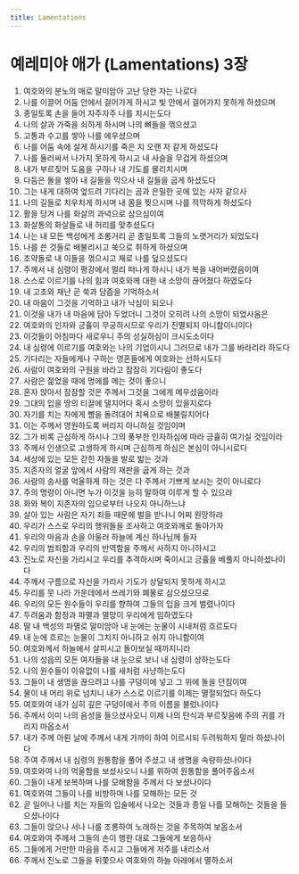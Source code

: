 ```yaml
---
title: Lamentations
---
```


# 예레미야 애가 (Lamentations) 3장
1. 여호와의 분노의 매로 말미암아 고난 당한 자는 나로다
1. 나를 이끌어 어둠 안에서 걸어가게 하시고 빛 안에서 걸어가지 못하게 하셨으며
1. 종일토록 손을 들어 자주자주 나를 치시는도다
1. 나의 살과 가죽을 쇠하게 하시며 나의 뼈들을 꺾으셨고
1. 고통과 수고를 쌓아 나를 에우셨으며
1. 나를 어둠 속에 살게 하시기를 죽은 지 오랜 자 같게 하셨도다
1. 나를 둘러싸서 나가지 못하게 하시고 내 사슬을 무겁게 하셨으며
1. 내가 부르짖어 도움을 구하나 내 기도를 물리치시며
1. 다듬은 돌을 쌓아 내 길들을 막으사 내 길들을 굽게 하셨도다
1. 그는 내게 대하여 엎드려 기다리는 곰과 은밀한 곳에 있는 사자 같으사
1. 나의 길들로 치우치게 하시며 내 몸을 찢으시며 나를 적막하게 하셨도다
1. 활을 당겨 나를 화살의 과녁으로 삼으심이여
1. 화살통의 화살들로 내 허리를 맞추셨도다
1. 나는 내 모든 백성에게 조롱거리 곧 종일토록 그들의 노랫거리가 되었도다
1. 나를 쓴 것들로 배불리시고 쑥으로 취하게 하셨으며
1. 조약돌로 내 이들을 꺾으시고 재로 나를 덮으셨도다
1. 주께서 내 심령이 평강에서 멀리 떠나게 하시니 내가 복을 내어버렸음이여
1. 스스로 이르기를 나의 힘과 여호와께 대한 내 소망이 끊어졌다 하였도다
1. 내 고초와 재난 곧 쑥과 담즙을 기억하소서
1. 내 마음이 그것을 기억하고 내가 낙심이 되오나
1. 이것을 내가 내 마음에 담아 두었더니 그것이 오히려 나의 소망이 되었사옴은
1. 여호와의 인자와 긍휼이 무궁하시므로 우리가 진멸되지 아니함이니이다
1. 이것들이 아침마다 새로우니 주의 성실하심이 크시도소이다
1. 내 심령에 이르기를 여호와는 나의 기업이시니 그러므로 내가 그를 바라리라 하도다
1. 기다리는 자들에게나 구하는 영혼들에게 여호와는 선하시도다
1. 사람이 여호와의 구원을 바라고 잠잠히 기다림이 좋도다
1. 사람은 젊었을 때에 멍에를 메는 것이 좋으니
1. 혼자 앉아서 잠잠할 것은 주께서 그것을 그에게 메우셨음이라
1. 그대의 입을 땅의 티끌에 댈지어다 혹시 소망이 있을지로다
1. 자기를 치는 자에게 뺨을 돌려대어 치욕으로 배불릴지어다
1. 이는 주께서 영원하도록 버리지 아니하실 것임이며
1. 그가 비록 근심하게 하시나 그의 풍부한 인자하심에 따라 긍휼히 여기실 것임이라
1. 주께서 인생으로 고생하게 하시며 근심하게 하심은 본심이 아니시로다
1. 세상에 있는 모든 갇힌 자들을 발로 밟는 것과
1. 지존자의 얼굴 앞에서 사람의 재판을 굽게 하는 것과
1. 사람의 송사를 억울하게 하는 것은 다 주께서 기쁘게 보시는 것이 아니로다
1. 주의 명령이 아니면 누가 이것을 능히 말하여 이루게 할 수 있으랴
1. 화와 복이 지존자의 입으로부터 나오지 아니하느냐
1. 살아 있는 사람은 자기 죄들 때문에 벌을 받나니 어찌 원망하랴
1. 우리가 스스로 우리의 행위들을 조사하고 여호와께로 돌아가자
1. 우리의 마음과 손을 아울러 하늘에 계신 하나님께 들자
1. 우리의 범죄함과 우리의 반역함을 주께서 사하지 아니하시고
1. 진노로 자신을 가리시고 우리를 추격하시며 죽이시고 긍휼을 베풀지 아니하셨나이다
1. 주께서 구름으로 자신을 가리사 기도가 상달되지 못하게 하시고
1. 우리를 뭇 나라 가운데에서 쓰레기와 폐물로 삼으셨으므로
1. 우리의 모든 원수들이 우리를 향하여 그들의 입을 크게 벌렸나이다
1. 두려움과 함정과 파멸과 멸망이 우리에게 임하였도다
1. 딸 내 백성의 파멸로 말미암아 내 눈에는 눈물이 시내처럼 흐르도다
1. 내 눈에 흐르는 눈물이 그치지 아니하고 쉬지 아니함이여
1. 여호와께서 하늘에서 살피시고 돌아보실 때까지니라
1. 나의 성읍의 모든 여자들을 내 눈으로 보니 내 심령이 상하는도다
1. 나의 원수들이 이유없이 나를 새처럼 사냥하는도다
1. 그들이 내 생명을 끊으려고 나를 구덩이에 넣고 그 위에 돌을 던짐이여
1. 물이 내 머리 위로 넘치니 내가 스스로 이르기를 이제는 멸절되었다 하도다
1. 여호와여 내가 심히 깊은 구덩이에서 주의 이름을 불렀나이다
1. 주께서 이미 나의 음성을 들으셨사오니 이제 나의 탄식과 부르짖음에 주의 귀를 가리지 마옵소서
1. 내가 주께 아뢴 날에 주께서 내게 가까이 하여 이르시되 두려워하지 말라 하셨나이다
1. 주여 주께서 내 심령의 원통함을 풀어 주셨고 내 생명을 속량하셨나이다
1. 여호와여 나의 억울함을 보셨사오니 나를 위하여 원통함을 풀어주옵소서
1. 그들이 내게 보복하며 나를 모해함을 주께서 다 보셨나이다
1. 여호와여 그들이 나를 비방하며 나를 모해하는 모든 것
1. 곧 일어나 나를 치는 자들의 입술에서 나오는 것들과 종일 나를 모해하는 것들을 들으셨나이다
1. 그들이 앉으나 서나 나를 조롱하여 노래하는 것을 주목하여 보옵소서
1. 여호와여 주께서 그들의 손이 행한 대로 그들에게 보응하사
1. 그들에게 거만한 마음을 주시고 그들에게 저주를 내리소서
1. 주께서 진노로 그들을 뒤쫓으사 여호와의 하늘 아래에서 멸하소서